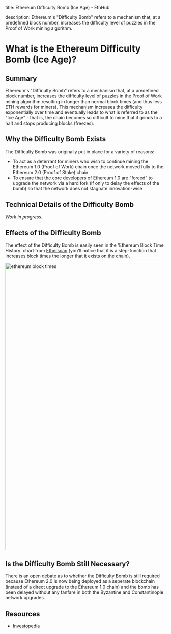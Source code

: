 title: Ethereum Difficulty Bomb (Ice Age) - EthHub

description: Ethereum's "Difficulty Bomb" refers to a mechanism that, at a predefined block number, increases the difficulty level of puzzles in the Proof of Work mining algorithm.

# What is the Ethereum Difficulty Bomb (Ice Age)?

## Summary

Ethereum's "Difficulty Bomb" refers to a mechanism that, at a predefined block number, increases the difficulty level of puzzles in the Proof of Work mining algorithm resulting in longer than normal block times (and thus less ETH rewards for miners). This mechanism increases the difficulty exponentially over time and eventually leads to what is referred to as the "Ice Age" - that is, the chain becomes so difficult to mine that it grinds to a halt and stops producing blocks (freezes). 

## Why the Difficulty Bomb Exists

The Difficulty Bomb was originally put in place for a variety of reasons:

* To act as a deterrant for miners who wish to continue mining the Ethereum 1.0 (Proof of Work) chain once the network moved fully to the Ethereum 2.0 (Proof of Stake) chain
* To ensure that the core developers of Ethereum 1.0 are "forced" to upgrade the network via a hard fork (if only to delay the effects of the bomb) so that the network does not stagnate innovation-wise

## Technical Details of the Difficulty Bomb

*Work in progress.*

## Effects of the Difficulty Bomb

The effect of the Difficulty Bomb is easily seen in the 'Ethereum Block Time History' chart from [Etherscan](https://etherscan.io/chart/blocktime) (you'll notice that it is a step-function that increases block times the longer that it exists on the chain).

<img src="https://i.imgur.com/ac1xV3l.png" alt="ethereum block times" width="900" />

## Is the Difficulty Bomb Still Necessary?

There is an open debate as to whether the Difficulty Bomb is still required because Ethereum 2.0 is now being deployed as a seperate blockchain (instead of a direct upgrade to the Ethereum 1.0 chain) and the bomb has been delayed without any fanfare in both the Byzantine and Constantinople network upgrades.

## Resources

* [Investopedia](https://www.investopedia.com/news/what-ethereums-difficulty-bomb/)
